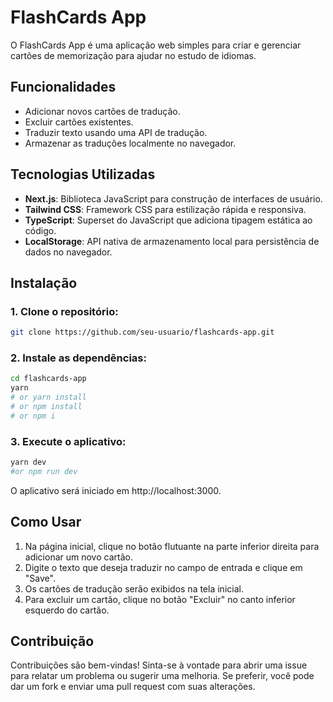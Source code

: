 # FlashCards App

O FlashCards App é uma aplicação web simples para criar e gerenciar cartões de memorização para ajudar no estudo de idiomas.

## Funcionalidades

- Adicionar novos cartões de tradução.
- Excluir cartões existentes.
- Traduzir texto usando uma API de tradução.
- Armazenar as traduções localmente no navegador.

## Tecnologias Utilizadas

- **Next.js**: Biblioteca JavaScript para construção de interfaces de usuário.
- **Tailwind CSS**: Framework CSS para estilização rápida e responsiva.
- **TypeScript**: Superset do JavaScript que adiciona tipagem estática ao código.
- **LocalStorage**: API nativa de armazenamento local para persistência de dados no navegador.

## Instalação

### 1. Clone o repositório:

```bash
git clone https://github.com/seu-usuario/flashcards-app.git
```

### 2. Instale as dependências:

```bash
cd flashcards-app
yarn
# or yarn install
# or npm install
# or npm i
```

### 3. Execute o aplicativo:

```bash
yarn dev
#or npm run dev
```

O aplicativo será iniciado em http://localhost:3000.

## Como Usar

1. Na página inicial, clique no botão flutuante na parte inferior direita para adicionar um novo cartão.
2. Digite o texto que deseja traduzir no campo de entrada e clique em "Save".
3. Os cartões de tradução serão exibidos na tela inicial.
4. Para excluir um cartão, clique no botão "Excluir" no canto inferior esquerdo do cartão.

## Contribuição

Contribuições são bem-vindas! Sinta-se à vontade para abrir uma issue para relatar um problema ou sugerir uma melhoria. Se preferir, você pode dar um fork e enviar uma pull request com suas alterações.
